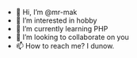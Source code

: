 - 👋 Hi, I’m @mr-mak
- 👀 I’m interested in hobby
- 🌱 I’m currently learning PHP
- 💞️ I’m looking to collaborate on you
- 📫 How to reach me? I dunow.

<!---
mr-mak/mr-mak is a ✨ special ✨ repository because its `README.md` (this file) appears on your GitHub profile.
You can click the Preview link to take a look at your changes.
--->
